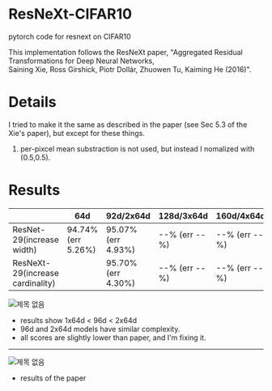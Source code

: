 # ResNeXt-CIFAR10
pytorch code for resnext on CIFAR10

This implementation follows the ResNeXt paper, "Aggregated Residual Transformations for Deep Neural Networks, \
Saining Xie, Ross Girshick, Piotr Dollár, Zhuowen Tu, Kaiming He (2016)".


# Details
I tried to make it the same as described in the paper (see Sec 5.3 of the Xie's paper), but except for these things.
1. per-pixcel mean substraction is not used, but instead I nomalized with (0.5,0.5).

# Results
||64d|92d/2x64d|128d/3x64d|160d/4x64d|
|------|---|---|---|---|
|ResNet-29(increase width)|94.74% (err 5.26%)|95.07% (err 4.93%)|--% (err --%)|--% (err --%)|
|ResNeXt-29(increase cardinality)||95.70% (err 4.30%)|--% (err --%)|--% (err --%)|


![제목 없음](https://user-images.githubusercontent.com/20814465/124525269-9e950300-de39-11eb-9fd0-953b5cb84ee5.png)

* results show 1x64d < 96d < 2x64d
* 96d and 2x64d models have similar complexity.<br/>
* all scores are slightly lower than paper, and I'm fixing it.

-----------------------------------------------
![제목 없음](https://user-images.githubusercontent.com/20814465/124236121-0ead3b80-db51-11eb-9b2f-cbb8b63363ec.png)
* results of the paper<br/>
